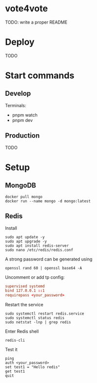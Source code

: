 # vote4vote

TODO: write a proper README

# Deploy

TODO

# Start commands

## Develop

Terminals:
* pnpm watch
* pnpm dev

## Production

TODO

# Setup

## MongoDB

```shell
docker pull mongo
docker run --name mongo -d mongo:latest
```

## Redis

<!-- Adapted from: https://www.digitalocean.com/community/tutorials/how-to-install-and-secure-redis-on-ubuntu-18-04 -->

Install
```shell
sudo apt update -y
sudo apt upgrade -y
sudo apt install redis-server
sudo nano /etc/redis/redis.conf
```

A strong password can be generated using
```shell
openssl rand 60 | openssl base64 -A
```

Uncomment or add tp config: 
```conf
supervised systemd
bind 127.0.0.1 ::1
requirepass <your_password>
```

Restart the service
```shell
sudo systemctl restart redis.service
sudo systemctl status redis
sudo netstat -lnp | grep redis
```

Enter Redis shell
```shell
redis-cli
```

Test it
```redis
ping
auth <your_password>
set test1 = "Hello redis"
get test1
quit
```